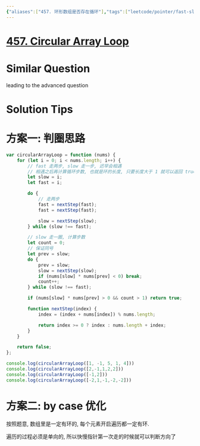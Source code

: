 ```yaml
---
{"aliases":["457. 环形数组是否存在循环"],"tags":["leetcode/pointer/fast-slow","leetcode/graph/circle"],"review-dates":[],"dg-publish":true,"difficulty":"medium","date-created":"2023-05-31-Wed, 7:55:16 pm","date-modified":"2023-05-31-Wed, 7:55:47 pm","permalink":"/programming/basic/leetcode/457. Circular Array Loop/","dgPassFrontmatter":true}
---
```



# [457. Circular Array Loop](https://leetcode.cn/problems/circular-array-loop/)

# Similar Question

leading to the advanced question

# Solution Tips

# 方案一: 判圈思路

```js
var circularArrayLoop = function (nums) {
    for (let i = 0; i < nums.length; i++) {
        // fast 走两步, slow 走一步, 迟早会相遇
        // 相遇之后再计算循环步数, 也就是环的长度, 只要长度大于 1 就可以返回 true
        let slow = i;
        let fast = i;

        do {
            // 走两步
            fast = nextStep(fast);
            fast = nextStep(fast);

            slow = nextStep(slow);
        } while (slow !== fast);

        // slow 走一圈, 计算步数
        let count = 0;
        // 保证同号
        let prev = slow;
        do {
            prev = slow;
            slow = nextStep(slow);
            if (nums[slow] * nums[prev] < 0) break;
            count++;
        } while (slow !== fast);

        if (nums[slow] * nums[prev] > 0 && count > 1) return true;

        function nextStep(index) {
            index = (index + nums[index]) % nums.length;

            return index >= 0 ? index : nums.length + index;
        }
    }

    return false;
};

console.log(circularArrayLoop([1, -1, 5, 1, 4]))
console.log(circularArrayLoop([2,-1,1,2,2]))
console.log(circularArrayLoop([-1,2]))
console.log(circularArrayLoop([-2,1,-1,-2,-2]))
```

# 方案二: by case 优化

按照题意, 数组里是一定有环的, 每个元素开启遍历都一定有环.

遍历的过程必须是单向的, 所以快慢指针第一次走的时候就可以判断方向了